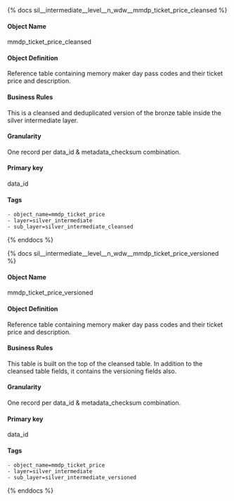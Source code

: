 {% docs sil__intermediate__level__n_wdw__mmdp_ticket_price_cleansed %}

#### Object Name
mmdp_ticket_price_cleansed

#### Object Definition
Reference table containing memory maker day pass codes and their ticket price and description.

#### Business Rules
This is a cleansed and deduplicated version of the bronze table inside the silver intermediate layer.

#### Granularity
One record per data_id & metadata_checksum combination.

#### Primary key
data_id

#### Tags
    - object_name=mmdp_ticket_price
    - layer=silver_intermediate
    - sub_layer=silver_intermediate_cleansed

{% enddocs %}

{% docs sil__intermediate__level__n_wdw__mmdp_ticket_price_versioned %}

#### Object Name
mmdp_ticket_price_versioned

#### Object Definition
Reference table containing memory maker day pass codes and their ticket price and description.

#### Business Rules
This table is built on the top of the cleansed table. In addition to the cleansed table fields, it contains the versioning fields also.

#### Granularity
One record per data_id & metadata_checksum combination.

#### Primary key
data_id

#### Tags
    - object_name=mmdp_ticket_price
    - layer=silver_intermediate
    - sub_layer=silver_intermediate_versioned

{% enddocs %}